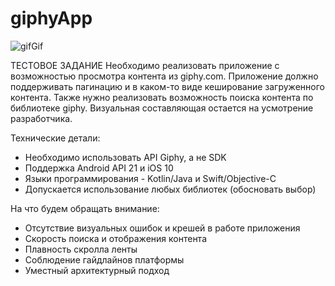 # giphyApp

![gifGif](https://user-images.githubusercontent.com/30910230/64545599-b54b9b00-d331-11e9-832c-498f12549b74.gif)

ТЕСТОВОЕ ЗАДАНИЕ
Необходимо реализовать приложение с возможностью просмотра контента из giphy.com. 
Приложение должно поддерживать пагинацию и в каком-то виде кеширование загруженного контента. 
Также нужно реализовать возможность поиска контента по библиотеке giphy. 
Визуальная составляющая остается на усмотрение разработчика. 

Технические детали: 
- Необходимо использовать API Giphy, а не SDK 
- Поддержка Android API 21 и iOS 10 
- Языки программирования - Kotlin/Java и Swift/Objective-C 
- Допускается использование любых библиотек (обосновать выбор) 

На что будем обращать внимание: 
- Отсутствие визуальных ошибок и крешей в работе приложения 
- Скорость поиска и отображения контента 
- Плавность скролла ленты 
- Соблюдение гайдлайнов платформы 
- Уместный архитектурный подход 
